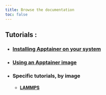```yaml
---
title: Browse the documentation
toc: false
---
```




<h2>Tutorials :</h2> 

- <h3><a href="/en/documentation/install-apptainer/howto/">Installing Apptainer on your system</a></h3>

- <h3><a href="/en/documentation/use-apptainer-image/howto/">Using an Apptainer image</a></h3>

- <h3>Specific tutorials, by image</h3>
   
   - <h4><a href="/en/documentation/by-container/lammps/">LAMMPS</a></h4>